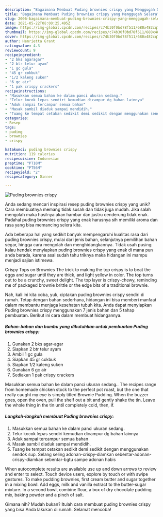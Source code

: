 ```yaml
---
description: "Bagaimana Membuat Puding brownies crispy yang Menggugah Selera"
title: "Bagaimana Membuat Puding brownies crispy yang Menggugah Selera"
slug: 2006-bagaimana-membuat-puding-brownies-crispy-yang-menggugah-selera
date: 2021-05-22T08:00:25.495Z
image: https://img-global.cpcdn.com/recipes/c74b30f0bd78f511/680x482cq70/puding-brownies-crispy-foto-resep-utama.jpg
thumbnail: https://img-global.cpcdn.com/recipes/c74b30f0bd78f511/680x482cq70/puding-brownies-crispy-foto-resep-utama.jpg
cover: https://img-global.cpcdn.com/recipes/c74b30f0bd78f511/680x482cq70/puding-brownies-crispy-foto-resep-utama.jpg
author: Henrietta Grant
ratingvalue: 4.3
reviewcount: 9
recipeingredient:
- "2 bks agaragar"
- "2 btr telur ayam"
- "1 gc gula"
- "45 gr cokbuk"
- "1/2 kaleng suken"
- "6 gc air"
- "1 pak crispy crackers"
recipeinstructions:
- "Masukkan semua bahan ke dalam panci ukuran sedang."
- "Telur kocok lepas sendiri kemudian dicampur dg bahan lainnya"
- "Aduk sampai tercampur semua bahan"
- "Masak sambil diaduk sampai mendidih."
- "Tuang ke tempat cetakan sedikit demi sedikit dengan menggunakan sendok sup. Selang seling adonan-crispy-diamkan sebentar-adonan-crispy-diamkan sebentar-bgtu sampe adonan habis"
categories:
- Resep
tags:
- puding
- brownies
- crispy

katakunci: puding brownies crispy 
nutrition: 119 calories
recipecuisine: Indonesian
preptime: "PT10M"
cooktime: "PT56M"
recipeyield: "2"
recipecategory: Dinner

---
```



![Puding brownies crispy](https://img-global.cpcdn.com/recipes/c74b30f0bd78f511/680x482cq70/puding-brownies-crispy-foto-resep-utama.jpg)

Anda sedang mencari inspirasi resep puding brownies crispy yang unik? Cara membuatnya memang tidak susah dan tidak juga mudah. Jika salah mengolah maka hasilnya akan hambar dan justru cenderung tidak enak. Padahal puding brownies crispy yang enak harusnya sih memiliki aroma dan rasa yang bisa memancing selera kita.

Ada beberapa hal yang sedikit banyak mempengaruhi kualitas rasa dari puding brownies crispy, mulai dari jenis bahan, selanjutnya pemilihan bahan segar, hingga cara mengolah dan menghidangkannya. Tidak usah pusing kalau hendak menyiapkan puding brownies crispy yang enak di mana pun anda berada, karena asal sudah tahu triknya maka hidangan ini mampu menjadi sajian istimewa.

Crispy Tops on Brownies The trick to making the top crispy is to beat the eggs and sugar until they are thick, and light yellow in color. The top turns out to be a crunchy, sweet delight. The top layer is crispy-chewy, reminding me of packaged brownie brittle or the edge bits of a traditional brownie.


Nah, kali ini kita coba, yuk, ciptakan puding brownies crispy sendiri di rumah. Tetap dengan bahan sederhana, hidangan ini bisa memberi manfaat dalam membantu menjaga kesehatan tubuh kita. Anda dapat menyiapkan Puding brownies crispy menggunakan 7 jenis bahan dan 5 tahap pembuatan. Berikut ini cara dalam membuat hidangannya.

<!--inarticleads1-->

##### Bahan-bahan dan bumbu yang dibutuhkan untuk pembuatan Puding brownies crispy:

1. Gunakan 2 bks agar-agar
1. Siapkan 2 btr telur ayam
1. Ambil 1 gc gula
1. Siapkan 45 gr cokbuk
1. Siapkan 1/2 kaleng suken
1. Gunakan 6 gc air
1. Sediakan 1 pak crispy crackers


Masukkan semua bahan ke dalam panci ukuran sedang.. The recipes range from homemade chicken stock to the perfect pot roast, but the one that really caught my eye is simply titled Brownie Pudding. When the buzzer goes, open the oven, pull the shelf out a bit and gently shake the tin. Leave the whole thing in the tin until completely cold, then, if. 

<!--inarticleads2-->

##### Langkah-langkah membuat Puding brownies crispy:

1. Masukkan semua bahan ke dalam panci ukuran sedang.
1. Telur kocok lepas sendiri kemudian dicampur dg bahan lainnya
1. Aduk sampai tercampur semua bahan
1. Masak sambil diaduk sampai mendidih.
1. Tuang ke tempat cetakan sedikit demi sedikit dengan menggunakan sendok sup. Selang seling adonan-crispy-diamkan sebentar-adonan-crispy-diamkan sebentar-bgtu sampe adonan habis


When autocomplete results are available use up and down arrows to review and enter to select. Touch device users, explore by touch or with swipe gestures. To make pudding brownies, first cream butter and sugar together in a mixing bowl. Add eggs, milk and vanilla extract to the butter-sugar mixture. In a second bowl, combine flour, a box of dry chocolate pudding mix, baking powder and a pinch of salt. 

Gimana nih? Mudah bukan? Itulah cara membuat puding brownies crispy yang bisa Anda lakukan di rumah. Selamat mencoba!
